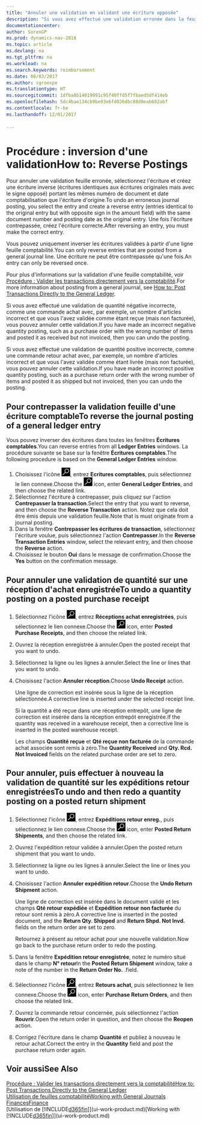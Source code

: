 ```yaml
---
title: "Annuler une validation en validant une écriture opposée"
description: "Si vous avez effectué une validation erronée dans la feuille comptabilité, vous pouvez utiliser la fonction de contrepassation de transaction pour annuler la validation avec une piste d'audit correcte."
documentationcenter: 
author: SorenGP
ms.prod: dynamics-nav-2018
ms.topic: article
ms.devlang: na
ms.tgt_pltfrm: na
ms.workload: na
ms.search.keywords: reimbursement
ms.date: 08/03/2017
ms.author: sgroespe
ms.translationtype: HT
ms.sourcegitcommit: 1dfba8b14019991c95f40ffd5f7fbaed5df414eb
ms.openlocfilehash: 5dc4bae134cb9be93e6fd026dbc88d0eab602abf
ms.contentlocale: fr-be
ms.lasthandoff: 12/01/2017

---
```

# <a name="how-to-reverse-postings"></a><span data-ttu-id="958be-103">Procédure : inversion d'une validation</span><span class="sxs-lookup"><span data-stu-id="958be-103">How to: Reverse Postings</span></span>
<span data-ttu-id="958be-104">Pour annuler une validation feuille erronée, sélectionnez l'écriture et créez une écriture inverse (écritures identiques aux écritures originales mais avec le signe opposé) portant les mêmes numéro de document et date comptabilisation que l'écriture d'origine.</span><span class="sxs-lookup"><span data-stu-id="958be-104">To undo an erroneous journal posting, you select the entry and create a reverse entry (entries identical to the original entry but with opposite sign in the amount field) with the same document number and posting date as the original entry.</span></span> <span data-ttu-id="958be-105">Une fois l'écriture contrepassée, créez l'écriture correcte.</span><span class="sxs-lookup"><span data-stu-id="958be-105">After reversing an entry, you must make the correct entry.</span></span>

<span data-ttu-id="958be-106">Vous pouvez uniquement inverser les écritures validées à partir d'une ligne feuille comptabilité.</span><span class="sxs-lookup"><span data-stu-id="958be-106">You can only reverse entries that are posted from a general journal line.</span></span> <span data-ttu-id="958be-107">Une écriture ne peut être contrepassée qu'une fois.</span><span class="sxs-lookup"><span data-stu-id="958be-107">An entry can only be reversed once.</span></span>

<span data-ttu-id="958be-108">Pour plus d'informations sur la validation d'une feuille comptabilité, voir [Procédure : Valider les transactions directement vers la comptabilité](finance-how-post-transactions-directly.md).</span><span class="sxs-lookup"><span data-stu-id="958be-108">For more information about posting from a general journal, see [How to: Post Transactions Directly to the General Ledger](finance-how-post-transactions-directly.md).</span></span>

<span data-ttu-id="958be-109">Si vous avez effectué une validation de quantité négative incorrecte, comme une commande achat avec, par exemple, un nombre d'articles incorrect et que vous l'avez validée comme étant reçue (mais non facturée), vous pouvez annuler cette validation.</span><span class="sxs-lookup"><span data-stu-id="958be-109">If you have made an incorrect negative quantity posting, such as a purchase order with the wrong number of items and posted it as received but not invoiced, then you can undo the posting.</span></span>

<span data-ttu-id="958be-110">Si vous avez effectué une validation de quantité positive incorrecte, comme une commande retour achat avec, par exemple, un nombre d'articles incorrect et que vous l'avez validée comme étant livrée (mais non facturée), vous pouvez annuler cette validation.</span><span class="sxs-lookup"><span data-stu-id="958be-110">If you have made an incorrect positive quantity posting, such as a purchase return order with the wrong number of items and posted it as shipped but not invoiced, then you can undo the posting.</span></span>   

## <a name="to-reverse-the-journal-posting-of-a-general-ledger-entry"></a><span data-ttu-id="958be-111">Pour contrepasser la validation feuille d'une écriture comptable</span><span class="sxs-lookup"><span data-stu-id="958be-111">To reverse the journal posting of a general ledger entry</span></span>
<span data-ttu-id="958be-112">Vous pouvez inverser des écritures dans toutes les fenêtres **Écritures comptables**.</span><span class="sxs-lookup"><span data-stu-id="958be-112">You can reverse entries from all **Ledger Entries** windows.</span></span> <span data-ttu-id="958be-113">La procédure suivante se base sur la fenêtre **Écritures comptables**.</span><span class="sxs-lookup"><span data-stu-id="958be-113">The following procedure is based on the **General Ledger Entries** window.</span></span>
1. <span data-ttu-id="958be-114">Choisissez l'icône ![Page ou état pour la recherche](media/ui-search/search_small.png "icône Page ou état pour la recherche"), entrez **Ecritures comptables**, puis sélectionnez le lien connexe.</span><span class="sxs-lookup"><span data-stu-id="958be-114">Choose the ![Search for Page or Report](media/ui-search/search_small.png "Search for Page or Report icon") icon, enter **General Ledger Entries**, and then choose the related link.</span></span>
2. <span data-ttu-id="958be-115">Sélectionnez l'écriture à contrepasser, puis cliquez sur l'action **Contrepasser la transaction**.</span><span class="sxs-lookup"><span data-stu-id="958be-115">Select the entry that you want to reverse, and then choose the **Reverse Transaction** action.</span></span> <span data-ttu-id="958be-116">Notez que cela doit être émis depuis une validation feuille.</span><span class="sxs-lookup"><span data-stu-id="958be-116">Note that is must originate from a journal posting.</span></span>
3. <span data-ttu-id="958be-117">Dans la fenêtre **Contrepasser les écritures de transaction**, sélectionnez l'écriture voulue, puis sélectionnez l'action **Contrepasser**.</span><span class="sxs-lookup"><span data-stu-id="958be-117">In the **Reverse Transaction Entries** window, select the relevant entry, and then choose the **Reverse** action.</span></span>
4. <span data-ttu-id="958be-118">Choisissez le bouton **Oui** dans le message de confirmation.</span><span class="sxs-lookup"><span data-stu-id="958be-118">Choose the **Yes** button on the confirmation message.</span></span>

## <a name="to-undo-a-quantity-posting-on-a-posted-purchase-receipt"></a><span data-ttu-id="958be-119">Pour annuler une validation de quantité sur une réception d'achat enregistrée</span><span class="sxs-lookup"><span data-stu-id="958be-119">To undo a quantity posting on a posted purchase receipt</span></span>  

1.  <span data-ttu-id="958be-120">Sélectionnez l'icône ![Page ou état pour la recherche](media/ui-search/search_small.png "icône Page ou état pour la recherche"), entrez **Réceptions achat enregistrées**, puis sélectionnez le lien connexe.</span><span class="sxs-lookup"><span data-stu-id="958be-120">Choose the ![Search for Page or Report](media/ui-search/search_small.png "Search for Page or Report icon") icon, enter **Posted Purchase Receipts**, and then choose the related link.</span></span>  
2.  <span data-ttu-id="958be-121">Ouvrez la réception enregistrée à annuler.</span><span class="sxs-lookup"><span data-stu-id="958be-121">Open the posted receipt that you want to undo.</span></span>  
3.  <span data-ttu-id="958be-122">Sélectionnez la ligne ou les lignes à annuler.</span><span class="sxs-lookup"><span data-stu-id="958be-122">Select the line or lines that you want to undo.</span></span>  
4.  <span data-ttu-id="958be-123">Choisissez l'action **Annuler réception**.</span><span class="sxs-lookup"><span data-stu-id="958be-123">Choose **Undo Receipt** action.</span></span>

    <span data-ttu-id="958be-124">Une ligne de correction est insérée sous la ligne de la réception sélectionnée.</span><span class="sxs-lookup"><span data-stu-id="958be-124">A corrective line is inserted under the selected receipt line.</span></span>  

    <span data-ttu-id="958be-125">Si la quantité a été reçue dans une réception entrepôt, une ligne de correction est insérée dans la réception entrepôt enregistrée.</span><span class="sxs-lookup"><span data-stu-id="958be-125">If the quantity was received in a warehouse receipt, then a corrective line is inserted in the posted warehouse receipt.</span></span>  

    <span data-ttu-id="958be-126">Les champs **Quantité reçue** et **Qté reçue non facturée** de la commande achat associée sont remis à zéro.</span><span class="sxs-lookup"><span data-stu-id="958be-126">The **Quantity Received** and **Qty. Rcd. Not Invoiced** fields on the related purchase order are set to zero.</span></span>

## <a name="to-undo-and-then-redo-a-quantity-posting-on-a-posted-return-shipment"></a><span data-ttu-id="958be-127">Pour annuler, puis effectuer à nouveau la validation de quantité sur les expéditions retour enregistrées</span><span class="sxs-lookup"><span data-stu-id="958be-127">To undo and then redo a quantity posting on a posted return shipment</span></span>

1.  <span data-ttu-id="958be-128">Sélectionnez l'icône ![Page ou état pour la recherche](media/ui-search/search_small.png "icône Page ou état pour la recherche"), entrez **Expéditions retour enreg.**, puis sélectionnez le lien connexe.</span><span class="sxs-lookup"><span data-stu-id="958be-128">Choose the ![Search for Page or Report](media/ui-search/search_small.png "Search for Page or Report icon") icon, enter **Posted Return Shipments**, and then choose the related link.</span></span>  
2.  <span data-ttu-id="958be-129">Ouvrez l'expédition retour validée à annuler.</span><span class="sxs-lookup"><span data-stu-id="958be-129">Open the posted return shipment that you want to undo.</span></span>
3. <span data-ttu-id="958be-130">Sélectionnez la ligne ou les lignes à annuler.</span><span class="sxs-lookup"><span data-stu-id="958be-130">Select the line or lines you want to undo.</span></span>  

4.  <span data-ttu-id="958be-131">Choisissez l'action **Annuler expédition retour**.</span><span class="sxs-lookup"><span data-stu-id="958be-131">Choose the **Undo Return Shipment** action.</span></span>  

    <span data-ttu-id="958be-132">Une ligne de correction est insérée dans le document validé et les champs **Qté retour expédiée** et **Expédition retour non facturée** du retour sont remis à zéro.</span><span class="sxs-lookup"><span data-stu-id="958be-132">A corrective line is inserted in the posted document, and the **Return Qty. Shipped** and **Return Shpd. Not Invd.** fields on the return order are set to zero.</span></span>  

    <span data-ttu-id="958be-133">Retournez à présent au retour achat pour une nouvelle validation.</span><span class="sxs-lookup"><span data-stu-id="958be-133">Now go back to the purchase return order to redo the posting.</span></span>  

5.  <span data-ttu-id="958be-134">Dans la fenêtre **Expédition retour enregistrée**, notez le numéro situé dans le champ **N° retour**</span><span class="sxs-lookup"><span data-stu-id="958be-134">In the **Posted Return Shipment** window, take a note of the number in the **Return Order No.**</span></span> <span data-ttu-id="958be-135">.</span><span class="sxs-lookup"><span data-stu-id="958be-135">field.</span></span>  
6.  <span data-ttu-id="958be-136">Sélectionnez l'icône ![Page ou état pour la recherche](media/ui-search/search_small.png "Page ou état pour la recherche"), entrez **Retours achat**, puis sélectionnez le lien connexe.</span><span class="sxs-lookup"><span data-stu-id="958be-136">Choose the ![Search for Page or Report](media/ui-search/search_small.png "Search for Page or Report icon") icon, enter **Purchase Return Orders**, and then choose the related link.</span></span>  
7.  <span data-ttu-id="958be-137">Ouvrez la commande retour concernée, puis sélectionnez l'action **Rouvrir**.</span><span class="sxs-lookup"><span data-stu-id="958be-137">Open the return order in question, and then choose the **Reopen** action.</span></span>  
8.  <span data-ttu-id="958be-138">Corrigez l'écriture dans le champ **Quantité** et publiez à nouveau le retour achat.</span><span class="sxs-lookup"><span data-stu-id="958be-138">Correct the entry in the **Quantity** field and post the purchase return order again.</span></span>  

## <a name="see-also"></a><span data-ttu-id="958be-139">Voir aussi</span><span class="sxs-lookup"><span data-stu-id="958be-139">See Also</span></span>
[<span data-ttu-id="958be-140">Procédure : Valider les transactions directement vers la comptabilité</span><span class="sxs-lookup"><span data-stu-id="958be-140">How to: Post Transactions Directly to the General Ledger</span></span>](finance-how-post-transactions-directly.md)  
[<span data-ttu-id="958be-141">Utilisation de feuilles comptabilité</span><span class="sxs-lookup"><span data-stu-id="958be-141">Working with General Journals</span></span>](ui-work-general-journals.md)  
[<span data-ttu-id="958be-142">Finances</span><span class="sxs-lookup"><span data-stu-id="958be-142">Finance</span></span>](finance.md)  
<span data-ttu-id="958be-143">[Utilisation de [!INCLUDE[d365fin](includes/d365fin_md.md)]](ui-work-product.md)</span><span class="sxs-lookup"><span data-stu-id="958be-143">[Working with [!INCLUDE[d365fin](includes/d365fin_md.md)]](ui-work-product.md)</span></span>  

